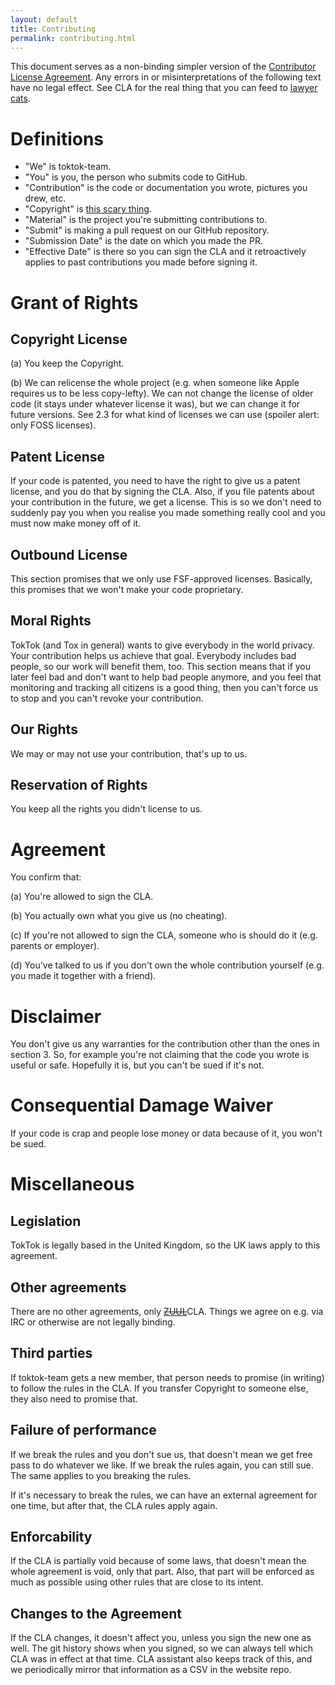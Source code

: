 ```yaml
---
layout: default
title: Contributing
permalink: contributing.html
---
```


This document serves as a non-binding simpler version of the [Contributor
License Agreement](cla.html). Any errors in or misinterpretations of the
following text have no legal effect. See CLA for the real thing that you can
feed to [lawyer cats](static/img/lawyer-cat.jpg).

# Definitions

-   "We" is toktok-team.
-   "You" is you, the person who submits code to GitHub.
-   "Contribution" is the code or documentation you wrote, pictures you drew,
    etc.
-   "Copyright" is [this scary
    thing](https://en.wikipedia.org/wiki/Copyright).
-   "Material" is the project you're submitting contributions to.
-   "Submit" is making a pull request on our GitHub repository.
-   "Submission Date" is the date on which you made the PR.
-   "Effective Date" is there so you can sign the CLA and it retroactively
    applies to past contributions you made before signing it.

# Grant of Rights

## Copyright License

(a) You keep the Copyright.

(b) We can relicense the whole project (e.g. when someone like Apple requires
us to be less copy-lefty). We can not change the license of older code (it
stays under whatever license it was), but we can change it for future
versions. See 2.3 for what kind of licenses we can use (spoiler alert: only
FOSS licenses).

## Patent License

If your code is patented, you need to have the right to give us a patent
license, and you do that by signing the CLA. Also, if you file patents about
your contribution in the future, we get a license. This is so we don't need to
suddenly pay you when you realise you made something really cool and you must
now make money off of it.

## Outbound License

This section promises that we only use FSF-approved licenses. Basically, this
promises that we won't make your code proprietary.

## Moral Rights

TokTok (and Tox in general) wants to give everybody in the world privacy. Your
contribution helps us achieve that goal. Everybody includes bad people, so our
work will benefit them, too. This section means that if you later feel bad and
don't want to help bad people anymore, and you feel that monitoring and
tracking all citizens is a good thing, then you can't force us to stop and you
can't revoke your contribution.

## Our Rights

We may or may not use your contribution, that's up to us.

## Reservation of Rights

You keep all the rights you didn't license to us.

# Agreement

You confirm that:

(a) You're allowed to sign the CLA.

(b) You actually own what you give us (no cheating).

(c) If you're not allowed to sign the CLA, someone who is should do it (e.g.
parents or employer).

(d) You've talked to us if you don't own the whole contribution yourself (e.g.
you made it together with a friend).

# Disclaimer

You don't give us any warranties for the contribution other than the ones in
section 3. So, for example you're not claiming that the code you wrote is
useful or safe. Hopefully it is, but you can't be sued if it's not.

# Consequential Damage Waiver

If your code is crap and people lose money or data because of it, you won't be
sued.

# Miscellaneous

## Legislation

TokTok is legally based in the United Kingdom, so the UK laws apply to this
agreement.

## Other agreements

There are no other agreements, only ~~[ZUUL](static/img/zuul.jpg)~~CLA. Things
we agree on e.g. via IRC or otherwise are not legally binding.

## Third parties

If toktok-team gets a new member, that person needs to promise (in writing) to
follow the rules in the CLA. If you transfer Copyright to someone else, they
also need to promise that.

## Failure of performance

If we break the rules and you don't sue us, that doesn't mean we get free pass
to do whatever we like. If we break the rules again, you can still sue. The
same applies to you breaking the rules.

If it's necessary to break the rules, we can have an external agreement for
one time, but after that, the CLA rules apply again.

## Enforcability

If the CLA is partially void because of some laws, that doesn't mean the whole
agreement is void, only that part. Also, that part will be enforced as much as
possible using other rules that are close to its intent.

## Changes to the Agreement

If the CLA changes, it doesn't affect you, unless you sign the new one as
well. The git history shows when you signed, so we can always tell which CLA
was in effect at that time. CLA assistant also keeps track of this, and we
periodically mirror that information as a CSV in the website repo.
